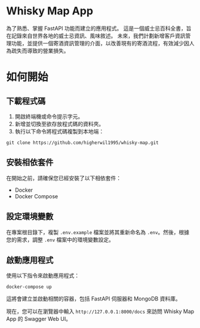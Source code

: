 # Whisky Map App
為了熟悉、掌握 FastAPI 功能而建立的應用程式。
這是一個威士忌百科全書，旨在記錄來自世界各地的威士忌資訊、風味敘述。
未來，我們計劃新增客戶資訊管理功能，並提供一個寄酒資訊管理的介面，以改善現有的寄酒流程，有效減少因人為疏失而導致的營業損失。

# 如何開始
## 下載程式碼
1. 開啟終端機或命令提示字元。
2. 新增並切換至欲存放程式碼的資料夾。
3. 執行以下命令將程式碼複製到本地端：

```
git clone https://github.com/higherwil1995/whisky-map.git
```

## 安裝相依套件
在開始之前，請確保您已經安裝了以下相依套件：
- Docker
- Docker Compose

## 設定環境變數
在專案根目錄下，複製 `.env.example` 檔案並將其重新命名為 `.env`。然後，根據您的需求，調整 `.env` 檔案中的環境變數設定。

## 啟動應用程式
使用以下指令來啟動應用程式：
```
docker-compose up
```

這將會建立並啟動相關的容器，包括 FastAPI 伺服器和 MongoDB 資料庫。

現在，您可以在瀏覽器中輸入 `http://127.0.0.1:8000/docs` 來訪問 Whisky Map App 的 Swagger Web UI。
